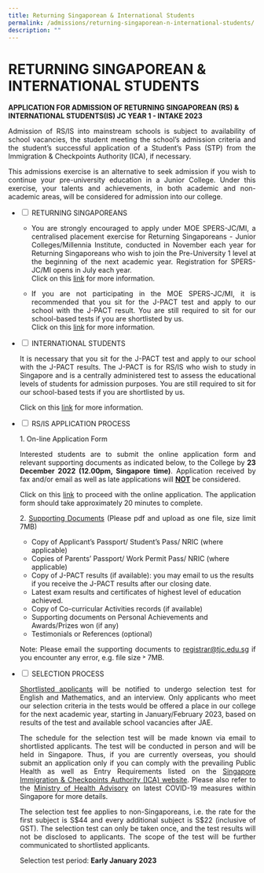 ```yaml
---
title: Returning Singaporean & International Students
permalink: /admissions/returning-singaporean-n-international-students/
description: ""
---
```

# RETURNING SINGAPOREAN & INTERNATIONAL STUDENTS

**APPLICATION FOR ADMISSION OF RETURNING SINGAPOREAN (RS) & INTERNATIONAL STUDENTS(IS) JC YEAR 1 - INTAKE 2023**

<p style="text-align: justify;">Admission of RS/IS into mainstream schools is subject to availability of school vacancies, the student meeting the school’s admission criteria and the student’s successful application of a Student’s Pass (STP) from the Immigration & Checkpoints Authority (ICA), if necessary. </p>

<p style="text-align: justify;">This admissions exercise is an alternative to seek admission if you wish to continue your pre-university education in a Junior College. Under this exercise, your talents and achievements, in both academic and non-academic areas, will be considered for admission into our college.</p>

<ul class="jekyllcodex_accordion">
  <li>
    <input type="checkbox" id="accordion1">
    <label for="accordion1">RETURNING SINGAPOREANS</label>
    <div>
			<ul>
				<li>
			<p style="text-align: justify;">You are strongly encouraged to apply under MOE SPERS-JC/MI, a centralised placement exercise for Returning Singaporeans - Junior Colleges/Millennia Institute, conducted in November each year for Returning Singaporeans who wish to join the Pre-University 1 level at the beginning of the next academic year. Registration for SPERS-JC/MI opens in July each year.<br>  Click on this <a href="https://www.moe.gov.sg/returning-singaporeans/post-secondary/spers" target="_blank">link</a> for more information.</p>
				</li>
				<li>
			<p style="text-align: justify;">If you are not participating in the MOE SPERS-JC/MI, it is recommended that you sit for the J-PACT test and apply to our school with the J-PACT result. You are still required to sit for our school-based tests if you are shortlisted by us.<br>  Click on this <a href="http://www.pact.sg/" target="_blank">link</a> for more information.</p>
				</li>
			</ul>
    </div>
	</li> 
  <li>
    <input type="checkbox" id="accordion2">
    <label for="accordion2">INTERNATIONAL STUDENTS</label>
    <div>
			<p style="text-align: justify;">It is necessary that you sit for the J-PACT test and apply to our school with the J-PACT results. The J-PACT is for RS/IS who wish to study in Singapore and is a centrally administered test to assess the educational levels of students for admission purposes.  You are still required to sit for our school-based tests if you are shortlisted by us.</p>
						<p style="text-align: justify;">Click on this <a href="http://www.pact.sg/" target="_blank">link</a> for more information.</p>
    </div>
	</li> 
	  <li>
    <input type="checkbox" id="accordion3">
    <label for="accordion3">RS/IS APPLICATION PROCESS</label>
    <div>
			<p style="text-align: justify;">1.  On-line Application Form</p>
			<p style="text-align: justify;">Interested students are to submit the online application form and relevant supporting documents as indicated below, to the College by <b>23 December 2022 (12.00pm, Singapore time)</b>. Application received by fax and/or email as well as late applications will <b><u>NOT</u></b> be considered.</p>
			<p style="text-align: justify;">Click on this <a href="https://go.gov.sg/jc1admission2022" target="_blank">link</a> to proceed with the online application. The application form should take approximately 20 minutes to complete.</p>
			<p style="text-align: justify;">2. <u>Supporting Documents</u> (Please pdf and upload as one file, size limit 7MB)</p>
			<ul>
				<li>Copy of Applicant’s Passport/ Student’s Pass/ NRIC (where applicable)</li>
				<li>Copies of Parents’ Passport/ Work Permit Pass/ NRIC (where applicable)</li>
				<li>Copy of J-PACT results (if available): you may email to us the results if you receive the J-PACT results after our closing date.</li>
				<li>Latest exam results and certificates of highest level of education achieved.</li>
				<li>Copy of Co-curricular Activities records (if available)</li>
				<li>Supporting documents on Personal Achievements and Awards/Prizes won (if any)</li>
				<li>Testimonials or References (optional)</li>
			</ul>
			<p style="text-align: justify;">Note: Please email the supporting documents to <a href="mailto:registrar@tjc.edu.sg">registrar@tjc.edu.sg</a> if you encounter any error, e.g. file size ˃ 7MB.</p>
    </div>
	</li> 
	  <li>
    <input type="checkbox" id="accordion4">
    <label for="accordion4">SELECTION PROCESS</label>
    <div>
			<p style="text-align: justify;"><u>Shortlisted applicants</u> will be notified to undergo selection test for English and Mathematics, and an interview. Only applicants who meet our selection criteria in the tests would be offered a place in our college for the next academic year, starting in January/February 2023, based on results of the test and available school vacancies after JAE.</p>
			<p style="text-align: justify;">The schedule for the selection test will be made known via email to shortlisted applicants. The test will be conducted in person and will be held in Singapore. Thus, if you are currently overseas, you should submit an application only if you can comply with the prevailing Public Health as well as Entry Requirements listed on the <a href="https://www.ica.gov.sg/enter-transit-depart/entering-singapore" target="_blank">Singapore Immigration & Checkpoints Authority (ICA) website</a>. Please also refer to the <a href="https://www.moh.gov.sg/covid-19-phase-advisory" target="_blank">Ministry of Health Advisory</a> on latest COVID-19 measures within Singapore for more details.</p>
			<p style="text-align: justify;">The selection test fee applies to non-Singaporeans, i.e. the rate for the first subject is S$44 and every additional subject is S$22 (inclusive of GST). The selection test can only be taken once, and the test results will not be disclosed to applicants. The scope of the test will be further communicated to shortlisted applicants.</p>
			<p style="text-align: justify;">Selection test period: <b>Early January 2023</b></p>
    </div>
	</li> 
	</ul>